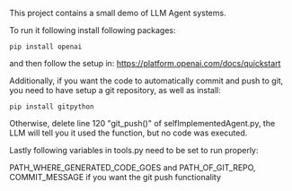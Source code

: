This project contains a small demo of LLM Agent systems.

To run it following install following packages:

```pip install openai```

and then follow the setup in: https://platform.openai.com/docs/quickstart

Additionally, if you want the code to automatically commit and push to git, you need to have setup a git repository, 
as well as install:

```pip install gitpython```

Otherwise, delete line 120 "git_push()" of selfImplementedAgent.py, the LLM will tell you it used the function, but no 
code was executed.

Lastly following variables in tools.py need to be set to run properly:

PATH_WHERE_GENERATED_CODE_GOES and PATH_OF_GIT_REPO, COMMIT_MESSAGE if you want the git push functionality